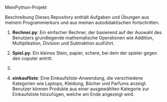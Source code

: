 
MeinPython-Projekt

Beschreibung
Dieses Repository enthält Aufgaben und Übungen aus meinem Programmierkurs und aus meinen autodidaktischen fortschritten.

1. **Rechner.py**: Ein einfacher Rechner, der basierend auf der Auswahl des Benutzers grundlegende mathematische Operationen wie Addition, Multiplikation, Division und Subtraktion ausführt.
  
2. **Spiel.py**: Ein kleines Stein, papier, schere, bei dem der spieler gegen den coputer antritt.
3. 
4. **einkaufliste**: Eine Einkaufsliste-Anwendung, die verschiedene Kategorien wie Laptops, Kleidung, Bücher und Parfums anzeigt. Benutzer können Produkte aus einer ausgewählten Kategorie zur Einkaufsliste hinzufügen, welche am Ende angezeigt wird.
